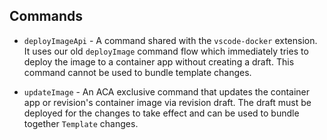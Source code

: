 ## Commands

- `deployImageApi` - A command shared with the `vscode-docker` extension.  It uses our old `deployImage` command flow which immediately tries to deploy the image to a container app without creating a draft.  This command cannot be used to bundle template changes.

- `updateImage` - An ACA exclusive command that updates the container app or revision's container image via revision draft.  The draft must be deployed for the changes to take effect and can be used to bundle together `Template` changes.
